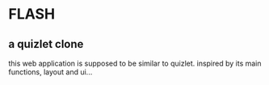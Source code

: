 # FLASH
## a quizlet clone
this web application is supposed to be similar to quizlet. inspired by its main functions, layout and ui...

